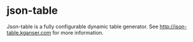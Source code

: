 json-table
==========

Json-table is a fully configurable dynamic table generator. See
<http://json-table.kganser.com> for more information.

